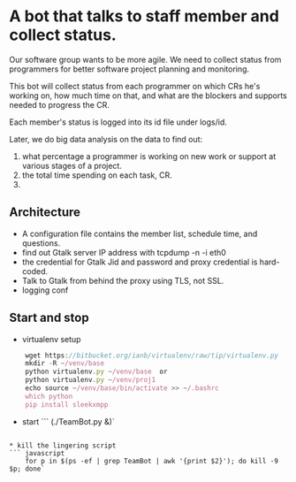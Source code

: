 # A bot that talks to staff member and collect status.

Our software group wants to be more agile. We need to collect status from programmers for better software project
planning and monitoring.

This bot will collect status from each programmer on which CRs he's working on, how much time on that, and
what are the blockers and supports needed to progress the CR.

Each member's status is logged into its id file under logs/id.

Later, we do big data analysis on the data to find out:
1. what percentage a programmer is working on new work or support at various stages of a project.
2. the total time spending on each task, CR.
3. 

## Architecture

* A configuration file contains the member list, schedule time, and questions.
* find out Gtalk server IP address with tcpdump -n -i eth0
* the credential for Gtalk Jid and password and proxy credential is hard-coded.
* Talk to Gtalk from behind the proxy using TLS, not SSL.
* logging conf

## Start and stop

* virtualenv setup
``` javascript
	wget https://bitbucket.org/ianb/virtualenv/raw/tip/virtualenv.py
	mkdir -R ~/venv/base
    python virtualenv.py ~/venv/base  or
    python virtualenv.py ~/venv/proj1
	echo source ~/venv/base/bin/activate >> ~/.bashrc
	which python
	pip install sleekxmpp
```

* start
``` (./TeamBot.py &)`
```

* kill the lingering script
``` javascript
    for p in $(ps -ef | grep TeamBot | awk '{print $2}'); do kill -9 $p; done`
```
